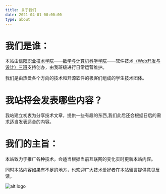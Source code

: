```yaml
---
title: 关于我们
date: 2021-04-01 00:00:00
type: about
---
```

# 我们是谁：

本站由[信阳职业技术学院](http://www.xyvtc.edu.cn/)——[数学与计算机科学学院](http://sjxy.xyvtc.edu.cn/)——软件技术[（Web开发与设计）三班]()支持创办，由我班级进行日常运营维护。  

我们是由热爱各个方向的技术和开源软件的极客们组成的学生技术团体。 

# 我站将会发表哪些内容？

我站建立初衷为分享技术文章，提供一些有趣的东西,我们此后还会根据日后的需求适当发表适合的内容。

# 我们的主旨：

本站致力于推广各种技术，会适当根据当前互联网的变化实时更新本站内容。

同时本站内容如果有不足的地方，也欢迎广大技术爱好者在本站留言提供意见反馈。

![alt logo](https://cdn.jsdelivr.net/gh/RoyTuo/Picture@main/2021/04/11/mmexport1618149634170.png)




